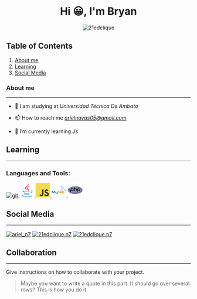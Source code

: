 <h1 align="center">Hi 😀, I'm Bryan</h1>

<p align="center"> <img src="https://media.istockphoto.com/id/1185648198/es/vector/banner-de-programaci%C3%B3n-codificaci%C3%B3n-mejores-lenguajes-de-programaci%C3%B3n-concepto-de.jpg?s=170667a&w=0&k=20&c=7weLeiYDushL4buLFesU6P02CkBDpB07XkZUL8_nMxA=" alt="21edclique" /> </p>

## Table of Contents
1. [About me](#about-me)
2. [Learning](#learning)
3. [Social Media](#social-media)
### About me
***

- 🔭 I am  studying at *Universidad Técnica De Ambato*

- 📫 How to reach me *arielnavas05@gmail.com*

- 🌱 I’m currently learning *Js*

## Learning
***
<h3 align="left">Languages and Tools:</h3>
<p align="left"> <a href="https://git-scm.com/" target="_blank" rel="noreferrer"> <img src="https://www.vectorlogo.zone/logos/git-scm/git-scm-icon.svg" alt="git" width="40" height="40"/> </a> <a href="https://www.java.com" target="_blank" rel="noreferrer"> <img src="https://raw.githubusercontent.com/devicons/devicon/master/icons/java/java-original.svg" alt="java" width="40" height="40"/> </a> <a href="https://developer.mozilla.org/en-US/docs/Web/JavaScript" target="_blank" rel="noreferrer"> <img src="https://raw.githubusercontent.com/devicons/devicon/master/icons/javascript/javascript-original.svg" alt="javascript" width="40" height="40"/> </a>
  <a href="https://www.mysql.com/" target="_blank" rel="noreferrer"> <img src="https://raw.githubusercontent.com/devicons/devicon/master/icons/mysql/mysql-original-wordmark.svg" alt="mysql" width="40" height="40"/> </a>  
  <a href="https://www.php.net" target="_blank" rel="noreferrer"> <img src="https://raw.githubusercontent.com/devicons/devicon/master/icons/php/php-original.svg" alt="php" width="40" height="40"/> </a> </p>





## Social Media
***
<p align="left">
 <a href="https://twitter.com/ariel_n7" target="blank"><img align="center" src="https://raw.githubusercontent.com/rahuldkjain/github-profile-readme-generator/master/src/images/icons/Social/twitter.svg" alt="ariel_n7" height="30" width="40" /></a>
<a href="https://www.instagram.com/bryan_mimi27/" target="blank"><img align="center" src="https://raw.githubusercontent.com/rahuldkjain/github-profile-readme-generator/master/src/images/icons/Social/instagram.svg" alt="21edclique.n7" height="30" width="40" /></a>
    <a href="https://github.com/21edclique" target="blank"><img align="center" src="https://raw.githubusercontent.com/rahuldkjain/github-profile-readme-generator/master/src/images/icons/Social/github.svg" alt="21edclique.n7" height="30" width="40" /></a>
</p>



## Collaboration
***
Give instructions on how to collaborate with your project.
> Maybe you want to write a quote in this part. 
> It should go over several rows?
> This is how you do it.

